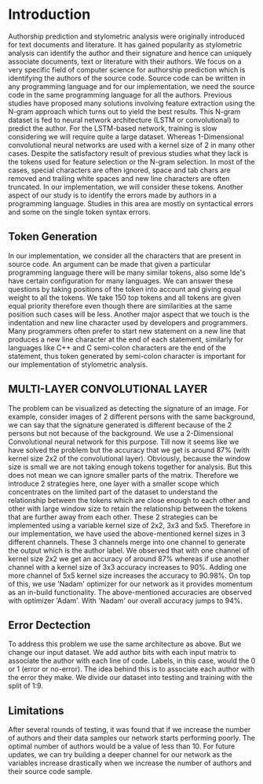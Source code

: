# Introduction
Authorship prediction and stylometric analysis were originally introduced for text documents and literature. It has gained popularity as stylometric analysis can identify the author and their signature and hence can uniquely associate documents, text or literature with their authors. We focus on a very specific field of computer science for authorship prediction which is identifying the authors of the source code. Source code can be written in any programming language and for our implementation, we need the source code in the same programming language for all the authors. Previous studies have proposed many solutions involving feature extraction using the N-gram approach which turns out to yield the best results. This N-gram dataset is fed to neural network architecture (LSTM or convolutional) to predict the author. For the LSTM-based network, training is slow considering we will require quite a large dataset. Whereas 1-Dimensional convolutional neural networks are used with a kernel size of 2 in many other cases. Despite the satisfactory result of previous studies what they lack is the tokens used for feature selection or the N-gram selection. In most of the cases, special characters are often ignored, space and tab chars are removed and trailing white spaces and new line characters are often truncated. In our implementation, we will consider these tokens. Another aspect of our study is to identify the errors made by authors in a programming language. Studies in this area are mostly on syntactical errors and some on the single token syntax errors.

## Token Generation
In our implementation, we consider all the characters that are present in source code. An argument can be made that given a particular programming language there will be many similar tokens, also some Ide's have certain configuration for many languages. We can answer these questions by taking positions of the token into account and giving equal weight to all the tokens. We take 150 top tokens and all tokens are given equal priority therefore even though there are similarities at the same position such cases will be less.
Another major aspect that we touch is the indentation and new line character used by developers and programmers. Many programmers often prefer to start new statement on a new line that produces a new line character at the end of each statement, similarly for languages like C++ and C semi-colon characters are the end of the statement, thus token generated by semi-colon character is important for our implementation of stylometric analysis.


## MULTI-LAYER CONVOLUTIONAL LAYER
The problem can be visualized as detecting the signature of an image. For example, consider images of 2 different persons with the same background, we can say that the signature generated is different because of the 2 persons but not because of the background.
We use a 2-Dimensional Convolutional neural network for this purpose. 
Till now it seems like we have solved the problem but the accuracy that we get is around 87% (with kernel size 2x2 of the convolutional layer). Obviously, because the window size is small we are not taking enough tokens together for analysis. But this does not mean we can ignore smaller parts of the matrix.
Therefore we introduce 2 strategies here, one layer with a smaller scope which concentrates on the limited part of the dataset to understand the relationship between the tokens which are close enough to each other and other with large window size to retain the relationship between the tokens that are further away from each other. 
These 2 strategies can be implemented using a variable kernel size of 2x2, 3x3 and 5x5. Therefore in our implementation, we have used the above-mentioned kernel sizes in 3 different channels. These 3 channels merge into one channel to generate the output which is the author label. We observed that with one channel of kernel size 2x2 we get an accuracy of around 87% whereas if use another channel with a kernel size of 3x3 accuracy increases to 90%. Adding one more channel of 5x5 kernel size increases the accuracy to 90.98%.
On top of this, we use 'Nadam' optimizer for our network as it provides momentum as an in-build functionality. The above-mentioned accuracies are observed with optimizer 'Adam'. With 'Nadam' our overall accuracy jumps to 94%.

## Error Dectection
To address this problem we use the same architecture as above. But we change our input dataset. We add author bits with each input matrix to associate the author with each line of code. Labels, in this case, would the 0 or 1 (error or no-error). The idea behind this is to associate each author with the error they make. We divide our dataset into testing and training with the split of 1:9.

## Limitations
After several rounds of testing, it was found that if we increase the number of authors and their data samples our network starts performing poorly. The optimal number of authors would be a value of less than 10. For future updates, we can try building a deeper channel for our network as the variables increase drastically when we increase the number of authors and their source code sample.
